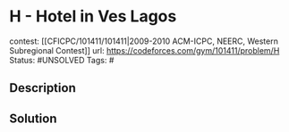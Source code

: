 # H - Hotel in Ves Lagos

contest: [[CFICPC/101411/101411|2009-2010 ACM-ICPC, NEERC, Western Subregional Contest]]
url: https://codeforces.com/gym/101411/problem/H
Status: #UNSOLVED
Tags: #

## Description

## Solution

